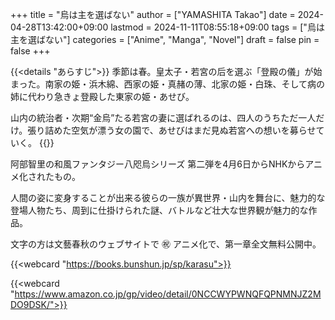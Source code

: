 +++
title = "烏は主を選ばない"
author = ["YAMASHITA Takao"]
date = 2024-04-28T13:42:00+09:00
lastmod = 2024-11-11T08:55:18+09:00
tags = ["烏は主を選ばない"]
categories = ["Anime", "Manga", "Novel"]
draft = false
pin = false
+++

{{<details "あらすじ">}}
季節は春。皇太子・若宮の后を選ぶ「登殿の儀」が始まった。南家の姫・浜木綿、西家の姫・真赭の薄、北家の姫・白珠、そして病の姉に代わり急きょ登殿した東家の姫・あせび。

山内の統治者・次期“金烏”たる若宮の妻に選ばれるのは、四人のうちただ一人だけ。張り詰めた空気が漂う女の園で、あせびはまだ見ぬ若宮への想いを募らせていく。
{{</details>}}

阿部智里の和風ファンタジー八咫烏シリーズ 第二弾を4月6日からNHKからアニメ化されたもの。

人間の姿に変身することが出来る彼らの一族が異世界・山内を舞台に、魅力的な登場人物たち、周到に仕掛けられた謎、バトルなど壮大な世界観が魅力的な作品。

文字の方は文藝春秋のウェブサイトで ㊗ アニメ化で、第一章全文無料公開中。

{{<webcard "https://books.bunshun.jp/sp/karasu">}}

{{<webcard "https://www.amazon.co.jp/gp/video/detail/0NCCWYPWNQFQPNMNJZ2MDO9DSK/">}}
